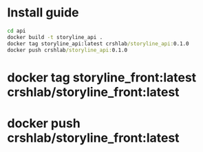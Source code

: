 # Install guide

```cmd
cd api
docker build -t storyline_api . 
docker tag storyline_api:latest crshlab/storyline_api:0.1.0
docker push crshlab/storyline_api:0.1.0
```

# docker tag storyline_front:latest crshlab/storyline_front:latest
# docker push crshlab/storyline_front:latest